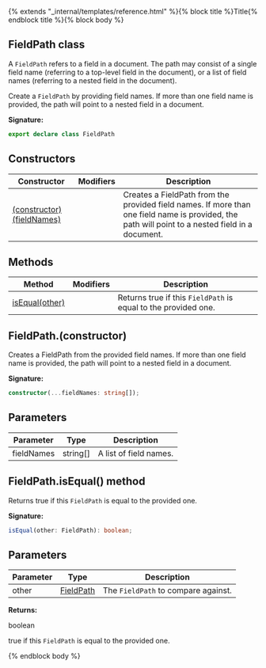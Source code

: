 {% extends "_internal/templates/reference.html" %}{% block title %}Title{% endblock title %}{% block body %}
## FieldPath class

A `FieldPath` refers to a field in a document. The path may consist of a single field name (referring to a top-level field in the document), or a list of field names (referring to a nested field in the document).

Create a `FieldPath` by providing field names. If more than one field name is provided, the path will point to a nested field in a document.

<b>Signature:</b>

```typescript
export declare class FieldPath 
```

## Constructors

|  Constructor | Modifiers | Description |
|  --- | --- | --- |
|  [(constructor)(fieldNames)](./firestore_lite.fieldpath.md#fieldpathconstructor) |  | Creates a FieldPath from the provided field names. If more than one field name is provided, the path will point to a nested field in a document. |

## Methods

|  Method | Modifiers | Description |
|  --- | --- | --- |
|  [isEqual(other)](./firestore_lite.fieldpath.md#fieldpathisequal_method) |  | Returns true if this <code>FieldPath</code> is equal to the provided one. |

## FieldPath.(constructor)

Creates a FieldPath from the provided field names. If more than one field name is provided, the path will point to a nested field in a document.

<b>Signature:</b>

```typescript
constructor(...fieldNames: string[]);
```

## Parameters

|  Parameter | Type | Description |
|  --- | --- | --- |
|  fieldNames | string\[\] | A list of field names. |

## FieldPath.isEqual() method

Returns true if this `FieldPath` is equal to the provided one.

<b>Signature:</b>

```typescript
isEqual(other: FieldPath): boolean;
```

## Parameters

|  Parameter | Type | Description |
|  --- | --- | --- |
|  other | [FieldPath](./firestore_lite.fieldpath.md#fieldpath_class) | The <code>FieldPath</code> to compare against. |

<b>Returns:</b>

boolean

true if this `FieldPath` is equal to the provided one.

{% endblock body %}

